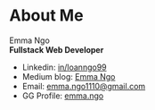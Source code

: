 # About Me

Emma Ngo </br>
<b>Fullstack Web Developer</b>
- Linkedin: [in/loanngo99](https://www.linkedin.com/in/loanngo99/) 
- Medium blog: [Emma Ngo](https://medium.com/@emma.ngo1110)
- Email: emma.ngo1110@gmail.com
- GG Profile: [emma.ngo](https://developers.google.com/profile/u/buncode)
